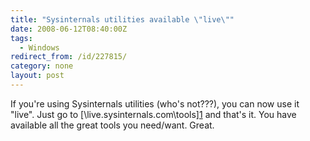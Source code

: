 ```yaml
---
title: "Sysinternals utilities available \"live\""
date: 2008-06-12T08:40:00Z
tags:
  - Windows
redirect_from: /id/227815/
category: none
layout: post
---
```

If you're using Sysinternals utilities (who's not???), you can now use it "live". Just go to [\\live.sysinternals.com\tools\][1] and that's it. You have available all the great tools you need/want. Great.

[1]: \\live.sysinternals.com\tools\